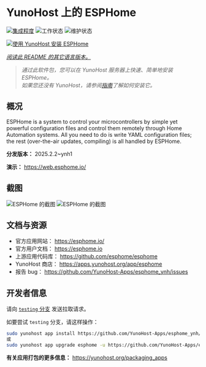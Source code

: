 <!--
注意：此 README 由 <https://github.com/YunoHost/apps/tree/master/tools/readme_generator> 自动生成
请勿手动编辑。
-->

# YunoHost 上的 ESPHome

[![集成程度](https://apps.yunohost.org/badge/integration/esphome)](https://ci-apps.yunohost.org/ci/apps/esphome/)
![工作状态](https://apps.yunohost.org/badge/state/esphome)
![维护状态](https://apps.yunohost.org/badge/maintained/esphome)

[![使用 YunoHost 安装 ESPHome](https://install-app.yunohost.org/install-with-yunohost.svg)](https://install-app.yunohost.org/?app=esphome)

*[阅读此 README 的其它语言版本。](./ALL_README.md)*

> *通过此软件包，您可以在 YunoHost 服务器上快速、简单地安装 ESPHome。*  
> *如果您还没有 YunoHost，请参阅[指南](https://yunohost.org/install)了解如何安装它。*

## 概况

ESPHome is a system to control your microcontrollers by simple yet powerful configuration files and control them remotely through Home Automation systems. All you need to do is write YAML configuration files; the rest (over-the-air updates, compiling) is all handled by ESPHome.


**分发版本：** 2025.2.2~ynh1

**演示：** <https://web.esphome.io/>

## 截图

![ESPHome 的截图](./doc/screenshots/hero.png)
![ESPHome 的截图](./doc/screenshots/screenshot.png)

## 文档与资源

- 官方应用网站： <https://esphome.io/>
- 官方用户文档： <https://esphome.io>
- 上游应用代码库： <https://github.com/esphome/esphome>
- YunoHost 商店： <https://apps.yunohost.org/app/esphome>
- 报告 bug： <https://github.com/YunoHost-Apps/esphome_ynh/issues>

## 开发者信息

请向 [`testing` 分支](https://github.com/YunoHost-Apps/esphome_ynh/tree/testing) 发送拉取请求。

如要尝试 `testing` 分支，请这样操作：

```bash
sudo yunohost app install https://github.com/YunoHost-Apps/esphome_ynh/tree/testing --debug
或
sudo yunohost app upgrade esphome -u https://github.com/YunoHost-Apps/esphome_ynh/tree/testing --debug
```

**有关应用打包的更多信息：** <https://yunohost.org/packaging_apps>
